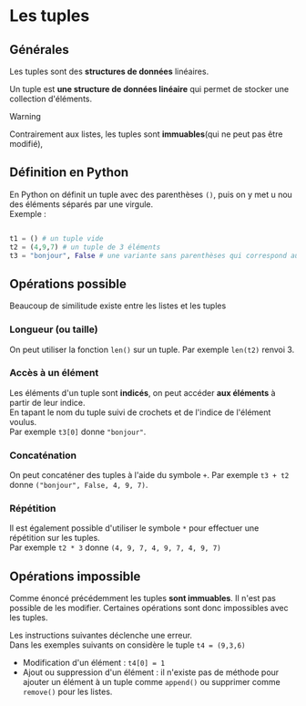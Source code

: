 # Les tuples

## Générales  
Les tuples sont des __structures de données__ linéaires.  

Un tuple est __une structure de données linéaire__ qui permet de stocker une collection d'éléments. 

> [!WARNING]
> Contrairement aux listes, les tuples sont __immuables__(qui ne peut pas être modifié),

## Définition en Python 

En Python on définit un tuple avec des parenthèses `()`, puis on y met u nou des éléments séparés par une virgule.  
Exemple : 

```Python

t1 = () # un tuple vide
t2 = (4,9,7) # un tuple de 3 éléments  
t3 = "bonjour", False # une variante sans parenthèses qui correspond au tuple ("bonjour", False)

```

## Opérations possible 

Beaucoup de similitude existe entre les listes et les tuples

### Longueur (ou taille)
On peut utiliser la fonction `len()` sur un tuple. Par exemple `len(t2)` renvoi 3.

### Accès à un élément  
Les éléments d'un tuple sont __indicés__, on peut accéder __aux éléments__ à partir de leur indice.  
En tapant le nom du tuple suivi de crochets et de l'indice de l'élément voulus.  
Par exemple `t3[0]` donne `"bonjour"`.  

### Concaténation  
On peut concaténer des tuples à l'aide du symbole `+`. 
Par exemple `t3 + t2` donne `("bonjour", False, 4, 9, 7)`.

### Répétition  
Il est également possible d'utiliser le symbole `*` pour effectuer une répétition sur les tuples.  
Par exemple `t2 * 3` donne `(4, 9, 7, 4, 9, 7, 4, 9, 7)`


## Opérations impossible  

Comme énoncé précédemment les tuples __sont immuables__. Il n'est pas possible de les modifier. 
Certaines opérations sont donc impossibles avec les tuples.  

Les instructions suivantes déclenche une erreur.  
Dans les exemples suivants on considère le tuple `t4 = (9,3,6)`

- Modification d'un élément : `t4[0] = 1`
- Ajout ou suppression d'un élément : il n'existe pas de méthode pour ajouter un élément à un tuple comme `append()` ou supprimer comme `remove()` pour les listes.  




